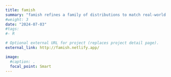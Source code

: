 ```yaml
---
title: famish
summary: "famish refines a family of distributions to match real-world data or specific characteristics, such as a given mean or dataset. From parameter estimation to maximum likelihood, famish offers tools for selecting the best-fitting distribution for your needs."
#weight: 3
date: "2024-07-03"
#tags:
#- R

# Optional external URL for project (replaces project detail page).
external_link: http://famish.netlify.app/

image:
  #caption: .
  focal_point: Smart
---
```

